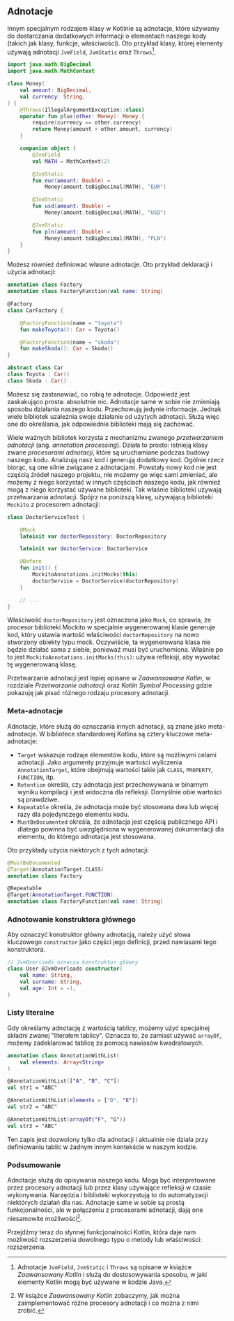 ## Adnotacje

Innym specjalnym rodzajem klasy w Kotlinie są adnotacje, które używamy do dostarczania dodatkowych informacji o elementach naszego kody (takich jak klasy, funkcje, właściwości). Oto przykład klasy, której elementy używają adnotacji `JvmField`, `JvmStatic` oraz `Throws`[^15_2].

```kotlin
import java.math.BigDecimal
import java.math.MathContext

class Money(
    val amount: BigDecimal,
    val currency: String,
) {
    @Throws(IllegalArgumentException::class)
    operator fun plus(other: Money): Money {
        require(currency == other.currency)
        return Money(amount + other.amount, currency)
    }

    companion object {
        @JvmField
        val MATH = MathContext(2)

        @JvmStatic
        fun eur(amount: Double) =
            Money(amount.toBigDecimal(MATH), "EUR")

        @JvmStatic
        fun usd(amount: Double) =
            Money(amount.toBigDecimal(MATH), "USD")

        @JvmStatic
        fun pln(amount: Double) =
            Money(amount.toBigDecimal(MATH), "PLN")
    }
}
```

Możesz również definiować własne adnotacje. Oto przykład deklaracji i użycia adnotacji:

```kotlin
annotation class Factory
annotation class FactoryFunction(val name: String)

@Factory
class CarFactory {

    @FactoryFunction(name = "toyota")
    fun makeToyota(): Car = Toyota()

    @FactoryFunction(name = "skoda")
    fun makeSkoda(): Car = Skoda()
}

abstract class Car
class Toyota : Car()
class Skoda : Car()
```

Możesz się zastanawiać, co robią te adnotacje. Odpowiedź jest zaskakująco prosta: absolutnie nic. Adnotacje same w sobie nie zmieniają sposobu działania naszego kodu. Przechowują jedynie informacje. Jednak wiele bibliotek uzależnia swoje działanie od użytych adnotacji. Służą więc one do określania, jak odpowiednie biblioteki mają się zachować.

Wiele ważnych bibliotek korzysta z mechanizmu zwanego *przetwarzaniem adnotacji* (ang. *annotation processing*). Działa to prosto: istnieją klasy zwane *procesorami adnotacji*, które są uruchamiane podczas budowy naszego kodu. Analizują nasz kod i generują dodatkowy kod. Ogólnie rzecz biorąc, są one silnie związane z adnotacjami. Powstały nowy kod nie jest częścią źródeł naszego projektu, nie możemy go więc sami zmieniać, ale możemy z niego korzystać w innych częściach naszego kodu, jak również mogą z niego korzystać używane biblioteki. Tak właśnie biblioteki używają przetwarzania adnotacji. Spójrz na poniższą klasę, używającą biblioteki `Mockito` z procesorem adnotacji:

```kotlin
class DoctorServiceTest {

    @Mock
    lateinit var doctorRepository: DoctorRepository

    lateinit var doctorService: DoctorService

    @Before
    fun init() {
        MockitoAnnotations.initMocks(this)
        doctorService = DoctorService(doctorRepository)
    }

    // ...
}
```

Właściwość `doctorRepository` jest oznaczona jako `Mock`, co sprawia, że procesor biblioteki Mockito w specjalnie wygenerowanej klasie generuje kod, który ustawia wartość właściwości `doctorRepository` na nowo stworzony obiekty typu mock. Oczywiście, ta wygenerowana klasa nie będzie działać sama z siebie, ponieważ musi być uruchomiona. Właśnie po to jest `MockitoAnnotations.initMocks(this)`: używa refleksji, aby wywołać tę wygenerowaną klasę.

Przetwarzanie adnotacji jest lepiej opisane w *Zaawansowane Kotlin*, w rozdziale *Przetwarzanie adnotacji* oraz *Kotlin Symbol Processing* gdzie pokazuję jak pisać różnego rodzaju procesory adnotacji. 

### Meta-adnotacje

Adnotacje, które służą do oznaczania innych adnotacji, są znane jako meta-adnotacje. W bibliotece standardowej Kotlina są cztery kluczowe meta-adnotacje:
* `Target` wskazuje rodzaje elementów kodu, które są możliwymi celami adnotacji. Jako argumenty przyjmuje wartości wyliczenia `AnnotationTarget`, które obejmują wartości takie jak `CLASS`, `PROPERTY`, `FUNCTION`, itp.
* `Retention` określa, czy adnotacja jest przechowywana w binarnym wyniku kompilacji i jest widoczna dla refleksji. Domyślnie obie wartości są prawdziwe.
* `Repeatable` określa, że adnotacja może być stosowana dwa lub więcej razy dla pojedynczego elementu kodu.
* `MustBeDocumented` określa, że adnotacja jest częścią publicznego API i dlatego powinna być uwzględniona w wygenerowanej dokumentacji dla elementu, do którego adnotacja jest stosowana.

Oto przykłady użycia niektórych z tych adnotacji:

```kotlin
@MustBeDocumented
@Target(AnnotationTarget.CLASS)
annotation class Factory

@Repeatable
@Target(AnnotationTarget.FUNCTION)
annotation class FactoryFunction(val name: String)
```

### Adnotowanie konstruktora głównego

Aby oznaczyć konstruktor główny adnotacją, należy użyć słowa kluczowego `constructor` jako części jego definicji, przed nawiasami tego konstruktora.

```kotlin
// JvmOverloads oznacza konstruktor główny
class User @JvmOverloads constructor(
    val name: String,
    val surname: String,
    val age: Int = -1,
)
```

### Listy literalne

Gdy określamy adnotację z wartością tablicy, możemy użyć specjalnej składni zwanej "literałem tablicy". Oznacza to, że zamiast używać `arrayOf`, możemy zadeklarować tablicę za pomocą nawiasów kwadratowych.

```kotlin
annotation class AnnotationWithList(
    val elements: Array<String>
)

@AnnotationWithList(["A", "B", "C"])
val str1 = "ABC"

@AnnotationWithList(elements = ["D", "E"])
val str2 = "ABC"

@AnnotationWithList(arrayOf("F", "G"))
val str3 = "ABC"
```

Ten zapis jest dozwolony tylko dla adnotacji i aktualnie nie działa przy definiowaniu tablic w żadnym innym kontekście w naszym kodzie.

### Podsumowanie

Adnotacje służą do opisywania naszego kodu. Mogą być interpretowane przez procesory adnotacji lub przez klasy używające refleksji w czasie wykonywania. Narzędzia i biblioteki wykorzystują to do automatyzacji niektórych działań dla nas. Adnotacje same w sobie są prostą funkcjonalności, ale w połączeniu z procesorami adnotacji, dają one niesamowite możliwości[^15_3].

Przejdźmy teraz do słynnej funkcjonalności Kotlin, która daje nam możliwość rozszerzenia dowolnego typu o metody lub właściwości: rozszerzenia.

[^15_2]: Adnotacje `JvmField`, `JvmStatic` i `Throws` są opisane w książce *Zaawansowany Kotlin* i służą do dostosowywania sposobu, w jaki elementy Kotlin mogą być używane w kodzie Java.
[^15_3]: W książce *Zaawansowany Kotlin* zobaczymy, jak można zaimplementować różne procesory adnotacji i co można z nimi zrobić.
